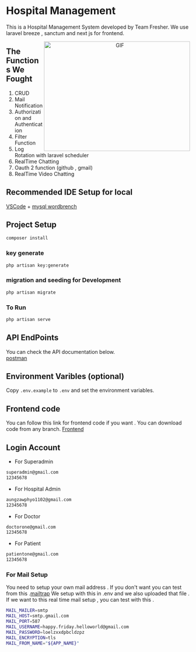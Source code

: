 # Hospital Management

This is a Hospital Management System developed by Team Fresher. We use laravel breeze , sanctum and next js for frontend.

<a target="_blank" align="center">
  <img align="right" top="500" height="300" width="400" alt="GIF" src="https://media.giphy.com/media/SWoSkN6DxTszqIKEqv/giphy.gif">
</a>


## The Functions We Fought
1. CRUD
2. Mail Notification
3. Authorization and Authentication
4. Filter Function
5. Log Rotation with laravel scheduler
6. RealTime Chatting
7. Oauth 2 function (github , gmail)
8. RealTime Video Chatting

## Recommended IDE Setup for local

[VSCode](https://code.visualstudio.com/) + [mysql wordbrench](https://www.mysql.com/products/workbench/) 

## Project Setup

```sh
composer install
```

### key generate
```sh
php artisan key:generate
```

### migration and seeding for Development

```sh
php artisan migrate
```

### To Run 

```sh
php artisan serve
```

## API EndPoints
You can check the  API documentation below.  
 [postman](https://lively-crater-677764.postman.co/workspace/LMA~4936dc03-b87a-4b87-b653-22a314bdd5c9/collection/7575557-b858b49a-b84f-4962-bd4c-45106d4f660a?action=share&creator=7575557&active-environment=7575557-5ae7ec5d-7d37-453b-bf23-6ad16d03e69f) 

## Environment Varibles (optional)

Copy `.env.example` to `.env` and set the environment variables.

## Frontend code 

You can follow this link for frontend code if you want . You can download code from any branch.
[Frontend](https://github.com/SpringArts/HospitalManagement-fe)

## Login Account

- For Superadmin
```sh
superadmin@gmail.com
12345678
```

- For Hospital Admin
```sh
aungzawphyo1102@gmail.com
12345678
```

- For Doctor
```sh
doctorone@gmail.com
12345678
```

- For Patient
```sh
patientone@gmail.com
12345678
```

### For Mail Setup 

 You need to setup your own mail address . If you don't want you can test from this .[mailtrap](https://mailtrap.io/)
We setup with this in .env and we also uploaded that file . If we want to this real time mail setup , you can test with this .
```sh
MAIL_MAILER=smtp
MAIL_HOST=smtp.gmail.com
MAIL_PORT=587
MAIL_USERNAME=happy.friday.helloworld@gmail.com
MAIL_PASSWORD=loelzxxdpbcldzpz
MAIL_ENCRYPTION=tls
MAIL_FROM_NAME="${APP_NAME}"
```
